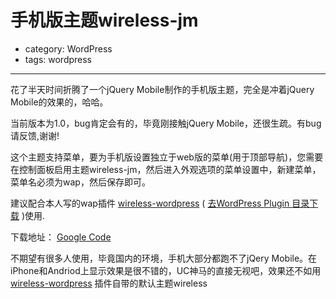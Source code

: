 # 手机版主题wireless-jm
- category: WordPress
- tags: wordpress

---

花了半天时间折腾了一个jQuery Mobile制作的手机版主题，完全是冲着jQuery Mobile的效果的，哈哈。

当前版本为1.0，bug肯定会有的，毕竟刚接触jQuery Mobile，还很生疏。有bug请反馈,谢谢!

这个主题支持菜单，要为手机版设置独立于web版的菜单(用于顶部导航)，您需要在控制面板启用主题wireless-jm，然后进入外观选项的菜单设置中，新建菜单，菜单名必须为wap，然后保存即可。

建议配合本人写的wap插件 [wireless-wordpress](http://messense.me/wireless-wordpress.html) ( [去WordPress Plugin 目录下载](http://wordpress.org/extend/plugins/wireless-wordpress/) )使用.

下载地址： [Google Code](http://messense.googlecode.com/files/wireless-jm-1.0.zip) 

不期望有很多人使用，毕竟国内的环境，手机大部分都跑不了jQery Mobile。在iPhone和Andriod上显示效果是很不错的，UC神马的直接无视吧，效果还不如用 [wireless-wordpress](http://messense.me/wireless-wordpress.html) 插件自带的默认主题wireless